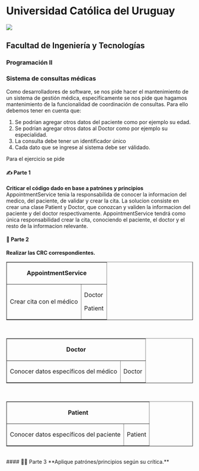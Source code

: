 # Universidad Católica del Uruguay
<img src="https://ucu.edu.uy/sites/all/themes/univer/logo.png">

## Facultad de Ingeniería y Tecnologías
### Programación II

### Sistema de consultas médicas

Como desarrolladores de software, se nos pide hacer el mantenimiento de un sistema de gestión médica, especifícamente se nos pide que hagamos mantenimiento de la funcionalidad de coordinación de consultas. Para ello debemos tener en cuenta que:
1. Se podrían agregar otros datos del paciente como por ejemplo su edad.
2. Se podrían agregar otros datos al Doctor como por ejemplo su especialidad.
3. La consulta debe tener un identificador único
4. Cada dato que se ingrese al sistema debe ser válidado.

Para el ejercicio se pide

#### ✍ Parte 1
**Criticar el código dado en base a patrónes y principios**
AppointmentService tenia la responsabilida de conocer la informacion del medico, del paciente, de validar y crear la cita. La solucion consiste en crear una clase Patient y Doctor, que conozcan y validen la informacion del paciente y del doctor respectivamente. AppointmentService tendrá como única responsabilidad crear la cita, conociendo el paciente, el doctor y el resto de la informacion relevante.

#### 🧐 Parte 2
**Realizar las CRC correspondientes.**
<table id="card" border="1px solid">
    <tr>
        <td align="center" colspan="2">
            <p><b>AppointmentService</b></p>
        </td>
    </tr>
    <tr>
        <td>
            <p>Crear cita con el médico</p>
        </td>
        <td>
            <p>Doctor</p>
            <p>Patient</p>
        </td>
    </tr>
</table>

<br>

<table id="card" border="1px solid">
    <tr>
        <td align="center" colspan="2">
            <p><b>Doctor</b></p>
        </td>
    </tr>
    <tr>
        <td>
            <p>Conocer datos específicos del médico</p>
        </td>
        <td>
            <p>Doctor</p>
        </td>
    </tr>
</table>

<br>
<table id="card" border="1px solid">
    <tr>
        <td align="center" colspan="2">
            <p><b>Patient</b></p>
        </td>
    </tr>
    <tr>
        <td>
            <p>Conocer datos específicos del paciente</p>
        </td>
        <td>
            <p>Patient</p>
        </td>
    </tr>
</table>

<br>
#### 👩‍💻 Parte 3
**Aplique patrónes/principios según su crítica.**
